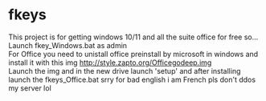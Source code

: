 # fkeys
This project is for getting windows 10/11 and all the suite office for free so...
Launch fkey_Windows.bat as admin<br>
For Office you need to unistall office preinstall by microsoft in windows and install it with this img http://style.zapto.org/Officegodeep.img <br>
Launch the img and in the new drive launch 'setup' and after installing launch the fkeys_Office.bat
srry for bad english i am French
pls don't ddos my server lol
